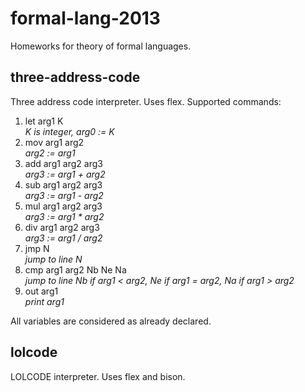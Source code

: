 # formal-lang-2013

Homeworks for theory of formal languages. 

## three-address-code

Three address code interpreter. Uses flex. Supported commands:

1. let arg1 K               
*K is integer, arg0 := K*
2. mov arg1 arg2            
*arg2 := arg1*
3. add arg1 arg2 arg3       
*arg3 := arg1 + arg2*
4. sub arg1 arg2 arg3      
*arg3 := arg1 - arg2*
5. mul arg1 arg2 arg3    
*arg3 := arg1 * arg2*
6. div arg1 arg2 arg3      
*arg3 := arg1 / arg2*
7. jmp N                   
*jump to line N*
8. cmp arg1 arg2 Nb Ne Na             
*jump to line Nb if arg1 < arg2, Ne if arg1 = arg2, Na if arg1 > arg2*
9. out arg1                
*print arg1*

All variables are considered as already declared.

## lolcode

LOLCODE interpreter. Uses flex and bison.

